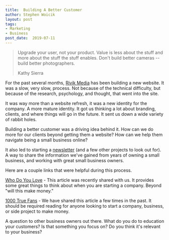 ```yaml
---
title:  Building A Better Customer
author: Stephen Woicik
layout: post
tags:
- Marketing
- Business
post_date:  2019-07-11
---
```

> Upgrade your user, not your product. Value is less about the stuff and more about the stuff the stuff enables. Don't build better cameras -- build better photographers.
>
> Kathy Sierra

For the past several months, [Rivik Media](https://rivikmedia.com) has been building a new website. It was a slow, very slow, process. Not because of the technical difficulty, but because of the research, psychology, and thought, that went into the site.

It was way more than a website refresh, it was a new identity for the company. A more mature identity. It got us thinking a lot about branding, clients, and where things will go in the future. It sent us down a wide variety of rabbit holes. 

Building a better customer was a driving idea behind it. How can we do more for our clients beyond getting them a website? How can we help them navigate being a small business online? 

It also led to starting a [newsletter](https://swoicik.com/newsletter) (and a few other projects to look out for). A way to share the information we've gained from years of owning a small business, and working with great small business owners. 

Here are a couple links that were helpful during this process. 

[Who Do You Love](https://justinjackson.ca/who-do-you-love) - This article was recently shared with us. It provides some great things to think about when you are starting a company. Beyond "will this make money." 

[1000 True Fans](https://kk.org/thetechnium/1000-true-fans/) - We have shared this article a few times in the past. It should be required reading for anyone looking to start a company, business, or side project to make money. 

A question to other business owners out there. What do you do to education your customers? Is that something you focus on? Do you think it's relevant to your business?
